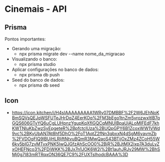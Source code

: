 # Cinemais - API

## Prisma

Pontos importantes:
* Gerando uma migração:
  - npx prisma migrate dev --name nome_da_migracao
* Visualizando o banco:
  - npx prisma studio
* Aplicar configurações no banco de dados:
  - npx prisma db push
* Seed do banco de dados:
  - npx prisma db seed

## Icon

* https://icon.kitchen/i/H4sIAAAAAAAAA1WRy07DMBBF%2F2W6JEhNoKBmSQVsQEJqWSFUTeJHrDqZ4EerKOq%2FM3bEgo1tnZm5vrozwxltlB7qGQS606GTvYQ6uCgLUHpnzYgupKqXfIGQCqMNUIBpaUiALoMlFEdF7khKWTNIuKbZwzSyEpgeteR%2BpfctclUza%2BUQpGPY6B1ZcoxWW1VWd9vc%2BKyUbAN7At8hf5DhO%2FoT1AqtZ2fNn3qbxxN4dSgM6yavmZb%2FVDOqFlQ9lBUjHLRljftNtvuBQmR3MwQaoS43BTijOxZMz4ZCoH55W6ky5blG7zvMTvxPNK5lwQJGfzAhScOO0%2BjR%2BJtMX2ixp7A3duLyZxOHEFNco3%2FDiWKK%2BJx7n1JOK6W2j%2Bt1auhJRJv29MW%2BhSMj0g7I83mRTRqxON36QE7C9%2FUXTsIhodcBAAA%3D